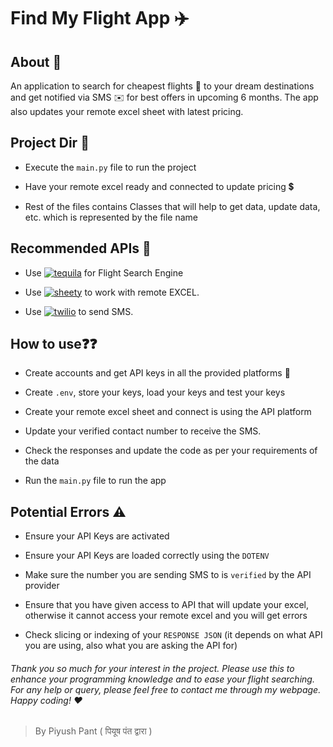 # Find My Flight App :airplane:

## About :beginner:

An application to search for cheapest flights :flight_departure: to your dream destinations and get notified via SMS :envelope: for best offers in upcoming 6 months. The app also updates your remote excel sheet with latest pricing.


## Project Dir :file_folder:

- Execute the `main.py` file to run the project

- Have your remote excel ready and connected to update pricing :heavy_dollar_sign:

- Rest of the files contains Classes that will help to get data, update data, etc. which is represented by the file name


## Recommended APIs :magnet:


- Use [<img src="https://img.shields.io/badge/Tequila-Kiwi-lightgreen" alt="tequila" />](https://tequila.kiwi.com/portal/login) for Flight Search Engine

- Use [<img src="https://img.shields.io/badge/-Sheety-brightgreen" alt="sheety" />](https://sheety.co/) to work with remote EXCEL.

- Use [<img src="https://img.shields.io/badge/-Twilio-crimson" alt="twilio" />](https://www.twilio.com/) to send SMS.


## How to use:question::question:

- Create accounts and get API keys in all the provided platforms :key:

- Create `.env`, store your keys, load your keys and test your keys

- Create your remote excel sheet and connect is using the API platform

- Update your verified contact number to receive the SMS.

- Check the responses and update the code as per your requirements of the data

- Run the `main.py` file to run the app

## Potential Errors :warning:
- Ensure your API Keys are activated

- Ensure your API Keys are loaded correctly using the `DOTENV`

- Make sure the number you are sending SMS to is `verified` by the API provider

- Ensure that you have given access to API that will update your excel, otherwise it cannot access your remote excel and you will get errors

- Check slicing or indexing of your `RESPONSE JSON` (it depends on what API you are using, also what you are asking the API for)






###### Thank you so much for your interest in the project. Please use this to enhance your programming knowledge and to ease your flight searching. For any help or query, please feel free to contact me through my webpage. Happy coding! :heart:
> By Piyush Pant ( पियूष पंत द्वारा )
